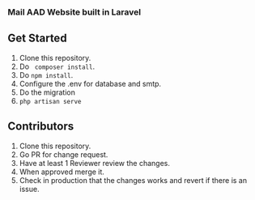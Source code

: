 ### Mail AAD Website built in Laravel

## Get Started
1. Clone this repository.
2. Do ``` composer install```.
3. Do ``` npm install ```.
4. Configure the .env for database and smtp.
5. Do the migration
6. ``` php artisan serve ```

## Contributors
1. Clone this repository.
2. Go PR for change request.
3. Have at least 1 Reviewer review the changes.
4. When approved merge it.
5. Check in production that the changes works and revert if there is an issue.
